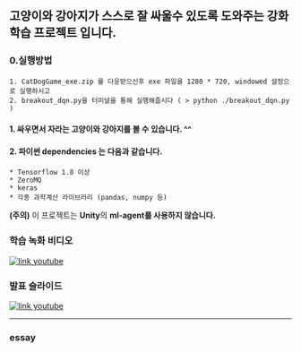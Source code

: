 ## 고양이와 강아지가 스스로 잘 싸울수 있도록 도와주는 강화학습 프로젝트 입니다.

### 0.실행방법
    1. CatDogGame_exe.zip 를 다운받으신후 exe 파일을 1280 * 720, windowed 설정으로 실행하시고
    2. breakout_dqn.py을 터미널을 통해 실행해줍시다 ( > python ./breakout_dqn.py )

#### 1. 싸우면서 자라는 고양이와 강아지를 볼 수 있습니다. ^^ 
#### 2. 파이썬 dependencies 는 다음과 같습니다. 
    * Tensorflow 1.8 이상
    * ZeroMQ
    * keras
    * 각종 과학계산 라이브러리 (pandas, numpy 등) 
**(주의)** 이 프로젝트는 **Unity**의 **ml-agent를 사용하지 않습니다.**

### 학습 녹화 비디오
[![link youtube](https://img.youtube.com/vi/-AmrmdgaHVo/0.jpg)](https://youtu.be/-AmrmdgaHVo)

### 발표 슬라이드
[![link youtube](https://i.ytimg.com/vi/GBYZIW9BCVI/hqdefault.jpg?sqp=-oaymwEXCNACELwBSFryq4qpAwkIARUAAIhCGAE=&rs=AOn4CLBeB1Q4ft4iTE-W0TGY19o6jrodYg)](https://youtu.be/GBYZIW9BCVI)

---
### essay 


